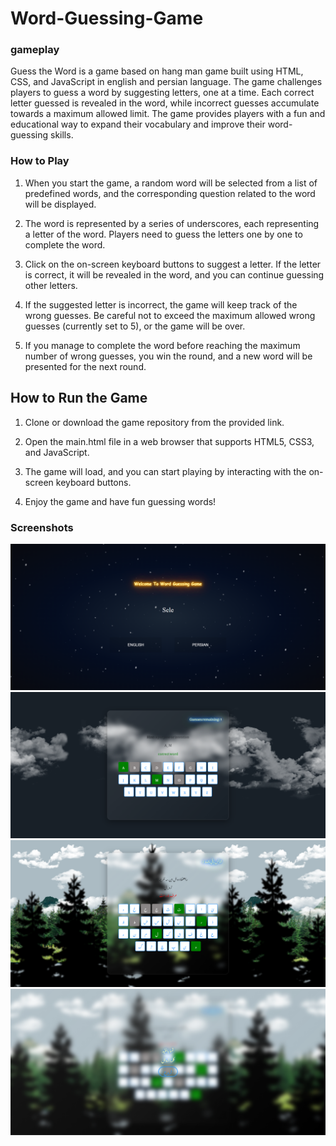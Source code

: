 # Word-Guessing-Game

### gameplay

Guess the Word is a game based on hang man game built using HTML, CSS, and JavaScript in english and persian language. The game challenges players to guess a word by suggesting letters, one at a time. Each correct letter guessed is revealed in the word, while incorrect guesses accumulate towards a maximum allowed limit. The game provides players with a fun and educational way to expand their vocabulary and improve their word-guessing skills.

### How to Play

1. When you start the game, a random word will be selected from a list of predefined words, and the corresponding question related to the word will be displayed.

2. The word is represented by a series of underscores, each representing a letter of the word. Players need to guess the letters one by one to complete the word.

3. Click on the on-screen keyboard buttons to suggest a letter. If the letter is correct, it will be revealed in the word, and you can continue guessing other letters.

4. If the suggested letter is incorrect, the game will keep track of the wrong guesses. Be careful not to exceed the maximum allowed wrong guesses (currently set to 5), or the game will be over.

5. If you manage to complete the word before reaching the maximum number of wrong guesses, you win the round, and a new word will be presented for the next round.

## How to Run the Game

1. Clone or download the game repository from the provided link.

2. Open the main.html file in a web browser that supports HTML5, CSS3, and JavaScript.

3. The game will load, and you can start playing by interacting with the on-screen keyboard buttons.

4. Enjoy the game and have fun guessing words!

### Screenshots

![](./assets/img/FireShot%20Capture%20004%20-%20Document%20-%20.png)
![](./assets/img/FireShot%20Capture%20006%20-%20Guess%20the%20Word%20Game%20-%20.png)
![](./assets/img/FireShot%20Capture%20007%20-%20Document%20-%20.png)
![](./assets/img/FireShot%20Capture%20008%20-%20Document%20-%20.png)
